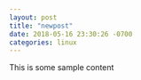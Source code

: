 ```yaml
---
layout: post
title: "newpost"
date: 2018-05-16 23:30:26 -0700
categories: linux
---
```


This is some sample content

